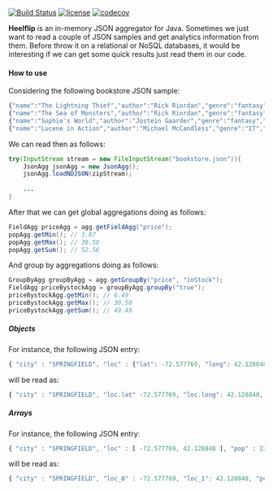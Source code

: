 [![Build Status](https://travis-ci.org/greatjapa/heelflip.svg?branch=master)](https://travis-ci.org/greatjapa/heelflip)
[![license](https://img.shields.io/github/license/mashape/apistatus.svg?maxAge=2592000)](https://github.com/greatjapa/heelflip/blob/master/LICENCE)
[![codecov](https://codecov.io/gh/greatjapa/heelflip/branch/master/graph/badge.svg)](https://codecov.io/gh/greatjapa/heelflip)

**Heelflip** is an in-memory JSON aggregator for Java. Sometimes we just want to read a couple of JSON samples and get analytics information from them. Before throw it on a relational or NoSQL databases, it would be interesting if we can get some quick results just read them in our code.
 
#### How to use
Considering the following bookstore JSON sample:
```javascript
{"name":"The Lightning Thief","author":"Rick Riordan","genre":"fantasy","inStock":true,"price":12.50,"pages":384}
{"name":"The Sea of Monsters","author":"Rick Riordan","genre":"fantasy","inStock":true,"price":6.49,"pages":304}
{"name":"Sophie's World","author":"Jostein Gaarder","genre":"fantasy","inStock":false,"price":3.07,"pages":64}
{"name":"Lucene in Action","author":"Michael McCandless","genre":"IT","inStock":true,"price":30.50,"pages":475}
```
We can read then as follows:
```java
try(InputStream stream = new FileInputStream("bookstore.json")){
    JsonAgg jsonAgg = new JsonAgg();
    jsonAgg.loadNDJSON(zipStream);
    
    ...
}
```
After that we can get global aggregations doing as follows:
```java
FieldAgg priceAgg = agg.getFieldAgg("price");
popAgg.getMin(); // 3.07
popAgg.getMax(); // 30.50
popAgg.getSum(); // 52.56
```

And group by aggregations doing as follows:
```java
GroupByAgg groupByAgg = agg.getGroupBy("price", "inStock");
FieldAgg priceBystockAgg = groupByAgg.groupBy("true");
priceBystockAgg.getMin(); // 6.49
priceBystockAgg.getMax(); // 30.50
priceBystockAgg.getSum(); // 49.49
```


<under construction>

##### Objects
For instance, the following JSON entry:
```javascript
{ "city" : "SPRINGFIELD", "loc" : {"lat": -72.577769, "long": 42.128848}, "pop" : 22115}
```
will be read as:
```javascript
{ "city" : "SPRINGFIELD", "loc.lat" -72.577769, "loc.long": 42.128848, "pop" : 22115}
```

##### Arrays
For instance, the following JSON entry:
```javascript
{ "city" : "SPRINGFIELD", "loc" : [ -72.577769, 42.128848 ], "pop" : 22115}
```
will be read as:
```javascript
{ "city" : "SPRINGFIELD", "loc_0" : -72.577769, "loc_1": 42.128848, "pop" : 22115}
```
